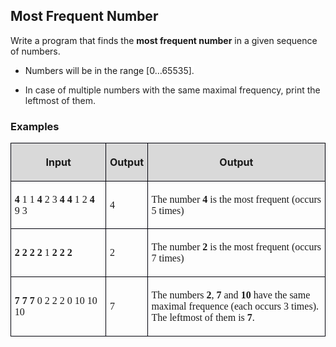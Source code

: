 <H2 LANG="bg-BG" CLASS="western"><SPAN LANG="en-US">Most
	Frequent Number</SPAN></H2>

<P STYLE="margin-top: 0.06in">Write a program that finds the <B>most
frequent number</B> in a given sequence of numbers. 
</P>
<UL>
	<LI><P STYLE="margin-top: 0.06in">Numbers will be in the range
	[0…<FONT COLOR="#222222"><SPAN STYLE="background: #ffffff">65535].</SPAN></FONT></P>
	<LI><P STYLE="margin-top: 0.06in"><FONT COLOR="#222222"><SPAN STYLE="background: #ffffff">In
	case of multiple numbers with the same maximal frequency, print the
	leftmost of them.</SPAN></FONT></P>
</UL>
<H3 CLASS="western">Examples</H3>
<TABLE WIDTH=699 CELLPADDING=4 CELLSPACING=0>
	<COL WIDTH=207>
	<COL WIDTH=54>
	<COL WIDTH=413>
	<TR VALIGN=TOP>
		<TD WIDTH=207 BGCOLOR="#d9d9d9" STYLE="border: 1px solid #00000a; padding-top: 0.04in; padding-bottom: 0.04in; padding-left: 0.06in; padding-right: 0.06in">
			<P ALIGN=CENTER><B>Input</B></P>
		</TD>
		<TD WIDTH=54 BGCOLOR="#d9d9d9" STYLE="border: 1px solid #00000a; padding-top: 0.04in; padding-bottom: 0.04in; padding-left: 0.06in; padding-right: 0.06in">
			<P ALIGN=CENTER><B>Output</B></P>
		</TD>
		<TD WIDTH=413 BGCOLOR="#d9d9d9" STYLE="border: 1px solid #00000a; padding-top: 0.04in; padding-bottom: 0.04in; padding-left: 0.06in; padding-right: 0.06in">
			<P ALIGN=CENTER><B>Output</B></P>
		</TD>
	</TR>
	<TR>
		<TD WIDTH=207 STYLE="border: 1px solid #00000a; padding-top: 0.04in; padding-bottom: 0.04in; padding-left: 0.06in; padding-right: 0.06in">
			<P><FONT FACE="Consolas, serif"><B>4</B></FONT><FONT FACE="Consolas, serif">
			1 1 </FONT><FONT FACE="Consolas, serif"><B>4</B></FONT><FONT FACE="Consolas, serif">
			2 3 </FONT><FONT FACE="Consolas, serif"><B>4 4</B></FONT><FONT FACE="Consolas, serif">
			1 2 </FONT><FONT FACE="Consolas, serif"><B>4</B></FONT><FONT FACE="Consolas, serif">
			9 3</FONT></P>
		</TD>
		<TD WIDTH=54 STYLE="border: 1px solid #00000a; padding-top: 0.04in; padding-bottom: 0.04in; padding-left: 0.06in; padding-right: 0.06in">
			<P><FONT FACE="Consolas, serif">4</FONT></P>
		</TD>
		<TD WIDTH=413 STYLE="border: 1px solid #00000a; padding-top: 0.04in; padding-bottom: 0.04in; padding-left: 0.06in; padding-right: 0.06in">
			<P><FONT FACE="Consolas, serif">The number </FONT><FONT FACE="Consolas, serif"><B>4</B></FONT><FONT FACE="Consolas, serif">
			is the most frequent (occurs 5 times)</FONT></P>
		</TD>
	</TR>
	<TR>
		<TD WIDTH=207 STYLE="border: 1px solid #00000a; padding-top: 0.04in; padding-bottom: 0.04in; padding-left: 0.06in; padding-right: 0.06in">
			<P><FONT FACE="Consolas, serif"><B>2 2 2 2</B></FONT><FONT FACE="Consolas, serif">
			1 </FONT><FONT FACE="Consolas, serif"><B>2 2 2</B></FONT></P>
		</TD>
		<TD WIDTH=54 STYLE="border: 1px solid #00000a; padding-top: 0.04in; padding-bottom: 0.04in; padding-left: 0.06in; padding-right: 0.06in">
			<P><FONT FACE="Consolas, serif">2</FONT></P>
		</TD>
		<TD WIDTH=413 STYLE="border: 1px solid #00000a; padding-top: 0.04in; padding-bottom: 0.04in; padding-left: 0.06in; padding-right: 0.06in">
			<P><FONT FACE="Consolas, serif">The number </FONT><FONT FACE="Consolas, serif"><B>2</B></FONT><FONT FACE="Consolas, serif">
			is the most frequent (occurs 7 times)</FONT></P>
		</TD>
	</TR>
	<TR>
		<TD WIDTH=207 STYLE="border: 1px solid #00000a; padding-top: 0.04in; padding-bottom: 0.04in; padding-left: 0.06in; padding-right: 0.06in">
			<P><FONT FACE="Consolas, serif"><B>7 7 7</B></FONT><FONT FACE="Consolas, serif">
			0 2 2 2 0 10 10 10</FONT></P>
		</TD>
		<TD WIDTH=54 STYLE="border: 1px solid #00000a; padding-top: 0.04in; padding-bottom: 0.04in; padding-left: 0.06in; padding-right: 0.06in">
			<P><FONT FACE="Consolas, serif">7</FONT></P>
		</TD>
		<TD WIDTH=413 STYLE="border: 1px solid #00000a; padding-top: 0.04in; padding-bottom: 0.04in; padding-left: 0.06in; padding-right: 0.06in">
			<P><FONT FACE="Consolas, serif">The numbers </FONT><FONT FACE="Consolas, serif"><B>2</B></FONT><FONT FACE="Consolas, serif">,
			</FONT><FONT FACE="Consolas, serif"><B>7</B></FONT><FONT FACE="Consolas, serif">
			and </FONT><FONT FACE="Consolas, serif"><B>10</B></FONT><FONT FACE="Consolas, serif">
			have the same maximal frequence (each occurs 3 times). The
			leftmost of them is </FONT><FONT FACE="Consolas, serif"><B>7</B></FONT><FONT FACE="Consolas, serif">.</FONT></P>
		</TD>
	</TR>
</TABLE>